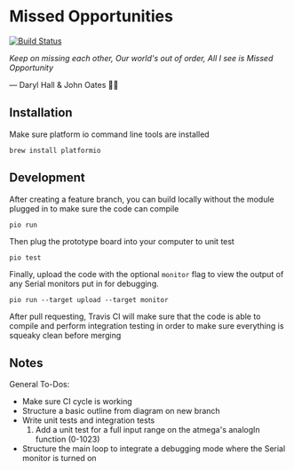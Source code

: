 # Missed Opportunities

[![Build Status](https://travis-ci.com/cutelabnyc/missed-opportunities.svg?branch=master)](https://travis-ci.com/cutelabnyc/missed-opportunities)

_Keep on missing each other, Our world's out of order, All I see is Missed Opportunity_

— Daryl Hall & John Oates 🌻🌺

## Installation

Make sure platform io command line tools are installed

```
brew install platformio
```

## Development

After creating a feature branch, you can build locally without the module plugged in to make sure the code can compile

```
pio run
```

Then plug the prototype board into your computer to unit test

```
pio test
```

Finally, upload the code with the optional `monitor` flag to view the output of any Serial monitors put in for debugging.

```
pio run --target upload --target monitor
```

After pull requesting, Travis CI will make sure that the code is able to compile and perform integration testing in order to make sure everything is squeaky clean before merging

## Notes

General To-Dos:

- Make sure CI cycle is working
- Structure a basic outline from diagram on new branch
- Write unit tests and integration tests
  1. Add a unit test for a full input range on the atmega's analogIn function (0-1023)
- Structure the main loop to integrate a debugging mode where the Serial monitor is turned on

